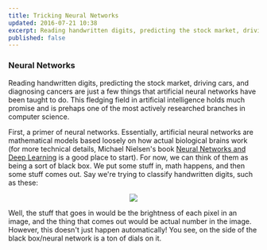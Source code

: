 ```yaml
---
title: Tricking Neural Networks
updated: 2016-07-21 10:38
excerpt: Reading handwritten digits, predicting the stock market, driving cars, and diagnosing cancers are just a few things that artificial neural networks have been taught to do
published: false
---
```

### Neural Networks

Reading handwritten digits, predicting the stock market, driving cars, and diagnosing cancers are just a few things that artificial neural networks have been taught to do. This fledging field in artificial intelligence holds much promise and is prehaps one of the most actively researched branches in computer science.

First, a primer of neural networks. Essentially, artificial neural networks are mathematical models based loosely on how actual biological brains work (for more technical details, Michael Nielsen's book [Neural Networks and Deep Learning](http://neuralnetworksanddeeplearning.com/) is a good place to start). For now, we can think of them as being a sort of black box. We put some stuff in, math happens, and then some stuff comes out. Say we're trying to classify handwritten digits, such as these:

<center>
	<img src="/assets/tricking-nns/mnist-digits.png">
</center>

Well, the stuff that goes in would be the brightness of each pixel in an image, and the thing that comes out would be actual number in the image. However, this doesn't just happen automatically! You see, on the side of the black box/neural network is a ton of dials on it.
